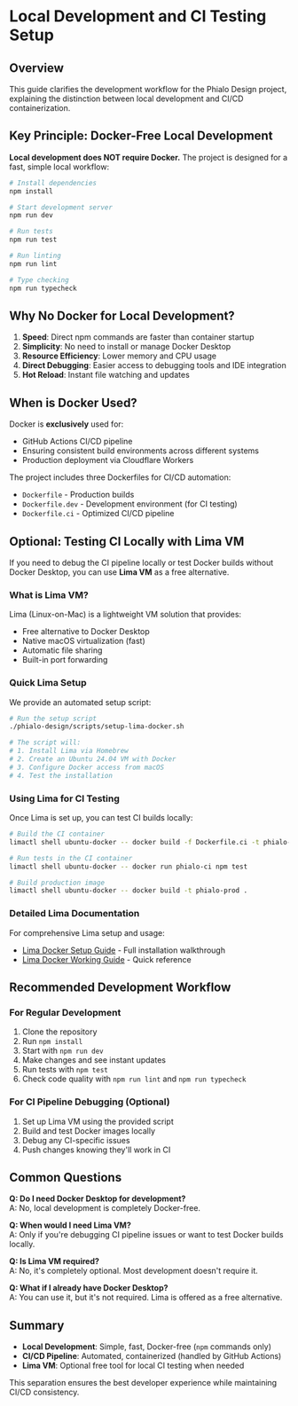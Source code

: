 # Local Development and CI Testing Setup

## Overview

This guide clarifies the development workflow for the Phialo Design project, explaining the distinction between local development and CI/CD containerization.

## Key Principle: Docker-Free Local Development

**Local development does NOT require Docker.** The project is designed for a fast, simple local workflow:

```bash
# Install dependencies
npm install

# Start development server
npm run dev

# Run tests
npm run test

# Run linting
npm run lint

# Type checking
npm run typecheck
```

## Why No Docker for Local Development?

1. **Speed**: Direct npm commands are faster than container startup
2. **Simplicity**: No need to install or manage Docker Desktop
3. **Resource Efficiency**: Lower memory and CPU usage
4. **Direct Debugging**: Easier access to debugging tools and IDE integration
5. **Hot Reload**: Instant file watching and updates

## When is Docker Used?

Docker is **exclusively** used for:
- GitHub Actions CI/CD pipeline
- Ensuring consistent build environments across different systems
- Production deployment via Cloudflare Workers

The project includes three Dockerfiles for CI/CD automation:
- `Dockerfile` - Production builds
- `Dockerfile.dev` - Development environment (for CI testing)
- `Dockerfile.ci` - Optimized CI/CD pipeline

## Optional: Testing CI Locally with Lima VM

If you need to debug the CI pipeline locally or test Docker builds without Docker Desktop, you can use **Lima VM** as a free alternative.

### What is Lima VM?

Lima (Linux-on-Mac) is a lightweight VM solution that provides:
- Free alternative to Docker Desktop
- Native macOS virtualization (fast)
- Automatic file sharing
- Built-in port forwarding

### Quick Lima Setup

We provide an automated setup script:

```bash
# Run the setup script
./phialo-design/scripts/setup-lima-docker.sh

# The script will:
# 1. Install Lima via Homebrew
# 2. Create an Ubuntu 24.04 VM with Docker
# 3. Configure Docker access from macOS
# 4. Test the installation
```

### Using Lima for CI Testing

Once Lima is set up, you can test CI builds locally:

```bash
# Build the CI container
limactl shell ubuntu-docker -- docker build -f Dockerfile.ci -t phialo-ci .

# Run tests in the CI container
limactl shell ubuntu-docker -- docker run phialo-ci npm test

# Build production image
limactl shell ubuntu-docker -- docker build -t phialo-prod .
```

### Detailed Lima Documentation

For comprehensive Lima setup and usage:
- [Lima Docker Setup Guide](./lima/lima-docker-setup.md) - Full installation walkthrough
- [Lima Docker Working Guide](./lima/lima-docker-working.md) - Quick reference

## Recommended Development Workflow

### For Regular Development

1. Clone the repository
2. Run `npm install`
3. Start with `npm run dev`
4. Make changes and see instant updates
5. Run tests with `npm test`
6. Check code quality with `npm run lint` and `npm run typecheck`

### For CI Pipeline Debugging (Optional)

1. Set up Lima VM using the provided script
2. Build and test Docker images locally
3. Debug any CI-specific issues
4. Push changes knowing they'll work in CI

## Common Questions

**Q: Do I need Docker Desktop for development?**  
A: No, local development is completely Docker-free.

**Q: When would I need Lima VM?**  
A: Only if you're debugging CI pipeline issues or want to test Docker builds locally.

**Q: Is Lima VM required?**  
A: No, it's completely optional. Most development doesn't require it.

**Q: What if I already have Docker Desktop?**  
A: You can use it, but it's not required. Lima is offered as a free alternative.

## Summary

- **Local Development**: Simple, fast, Docker-free (`npm` commands only)
- **CI/CD Pipeline**: Automated, containerized (handled by GitHub Actions)
- **Lima VM**: Optional free tool for local CI testing when needed

This separation ensures the best developer experience while maintaining CI/CD consistency.